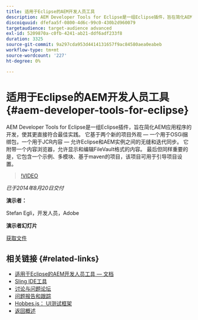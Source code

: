 ```yaml
---
title: 适用于Eclipse的AEM开发人员工具
description: AEM Developer Tools for Eclipse是一组Eclipse插件，旨在简化AEM应用程序的开发，使其更直接符合最佳实践。 它基于两个新的项目外观 — 一个用于OSGi捆绑包，一个用于JCR内容 — 允许Eclipse和AEM实例之间的无缝和迭代同步。 它附带一个内容浏览器，允许显示和编辑FileVault格式的内容。 最后但同样重要的是，它包含一个示例、多模块、基于maven的项目，该项目可用于引导项目设置。
discoiquuid: dfefaa5f-0800-4d6c-99c0-430b2d960079
targetaudience: target-audience advanced
exl-id: 5209870a-c0fb-4241-ab21-ddf6adf233f8
duration: 3325
source-git-commit: 9a297cda953d4414131657f9ac84580aea0eabeb
workflow-type: tm+mt
source-wordcount: '227'
ht-degree: 0%

---
```


# 适用于Eclipse的AEM开发人员工具{#aem-developer-tools-for-eclipse}

AEM Developer Tools for Eclipse是一组Eclipse插件，旨在简化AEM应用程序的开发，使其更直接符合最佳实践。 它基于两个新的项目外观 — 一个用于OSGi捆绑包，一个用于JCR内容 — 允许Eclipse和AEM实例之间的无缝和迭代同步。 它附带一个内容浏览器，允许显示和编辑FileVault格式的内容。 最后但同样重要的是，它包含一个示例、多模块、基于maven的项目，该项目可用于引导项目设置。

>[!VIDEO](https://video.tv.adobe.com/v/19465/?quality=9)

*已于2014年8月20日交付*

**演示者：**

Stefan Egli，开发人员，Adobe

**演示者幻灯片**

[获取文件](assets/aem-dev-tools-cq-gems.pdf)

## 相关链接 {#related-links}

* [适用于Eclipse的AEM开发人员工具 — 文档](https://experienceleague.adobe.com/docs/experience-manager-cloud-service/content/implementing/developer-tools/eclipse.html?lang=zh-Hans)
* [Sling IDE工具](https://sling.apache.org/documentation/development/ide-tooling.html)
* [讨论与问题论坛](https://help-forums.adobe.com/content/adobeforums/en/experience-manager-forum/adobe-experience-manager.html)
* [问题报告和跟踪](https://github.com/Adobe-Marketing-Cloud/aem-eclipse-developer-tools/issues)
* [Hobbes.js： UI测试框架](https://docs.adobe.com/docs/en/aem/6-0/develop/components/hobbes.html)
* [返回概述](https://helpx.adobe.com/cn/experience-manager/kt/eseminars/gems/aem-index.html)
